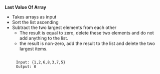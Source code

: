 **Last Value Of Array**

* Takes  arrays as input
* Sort the list ascending
* Subtract the two largest elements from each other
  * The result is equal to zero, delete these two elements and do not add anything to the list.
  * the result is non-zero, add the result to the list and delete the two largest items.
  
``` 

     Input: {1,2,6,8,3,7,5}
     Output: 0
     
```